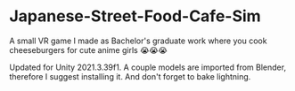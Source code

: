 # Japanese-Street-Food-Cafe-Sim

A small VR game I made as Bachelor's graduate work where you cook cheeseburgers for cute anime girls 😭😭😭

Updated for Unity 2021.3.39f1.
A couple models are imported from Blender, therefore I suggest installing it. And don't forget to bake lightning.